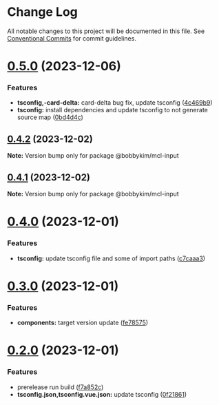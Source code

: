 # Change Log

All notable changes to this project will be documented in this file.
See [Conventional Commits](https://conventionalcommits.org) for commit guidelines.

# [0.5.0](https://github.com/bobbykim89/manguito-component-library/compare/@bobbykim/mcl-input@0.4.2...@bobbykim/mcl-input@0.5.0) (2023-12-06)


### Features

* **tsconfig,-card-delta:** card-delta bug fix, update tsconfig ([4c469b9](https://github.com/bobbykim89/manguito-component-library/commit/4c469b933632e3e729f6b75f7e808c89c090d463))
* **tsconfig:** install dependencies and update tsconfig to not generate source map ([0bd4d4c](https://github.com/bobbykim89/manguito-component-library/commit/0bd4d4c78503ef156dbb3d49aa3e67e7e0e68289))





## [0.4.2](https://github.com/bobbykim89/manguito-component-library/compare/@bobbykim/mcl-input@0.4.1...@bobbykim/mcl-input@0.4.2) (2023-12-02)

**Note:** Version bump only for package @bobbykim/mcl-input





## [0.4.1](https://github.com/bobbykim89/manguito-component-library/compare/@bobbykim/mcl-input@0.4.0...@bobbykim/mcl-input@0.4.1) (2023-12-02)

**Note:** Version bump only for package @bobbykim/mcl-input





# [0.4.0](https://github.com/bobbykim89/manguito-component-library/compare/@bobbykim/mcl-input@0.3.0...@bobbykim/mcl-input@0.4.0) (2023-12-01)


### Features

* **tsconfig:** update tsconfig file and some of import paths ([c7caaa3](https://github.com/bobbykim89/manguito-component-library/commit/c7caaa3101a5d57d0e799568f1c4f5cbebececc3))





# [0.3.0](https://github.com/bobbykim89/manguito-component-library/compare/@bobbykim/mcl-input@0.2.0...@bobbykim/mcl-input@0.3.0) (2023-12-01)


### Features

* **components:** target version update ([fe78575](https://github.com/bobbykim89/manguito-component-library/commit/fe78575f5e82bb854333672c3853956e9e930044))





# [0.2.0](https://github.com/bobbykim89/manguito-component-library/compare/@bobbykim/mcl-input@0.1.10...@bobbykim/mcl-input@0.2.0) (2023-12-01)


### Features

* prerelease run build ([f7a852c](https://github.com/bobbykim89/manguito-component-library/commit/f7a852c9bf12b77481bf5d2f1602e50367d834f8))
* **tsconfig.json,tsconfig.vue.json:** update tsconfig ([0f21861](https://github.com/bobbykim89/manguito-component-library/commit/0f2186167342314f5d218e789a68c03cf6faa8ff))
